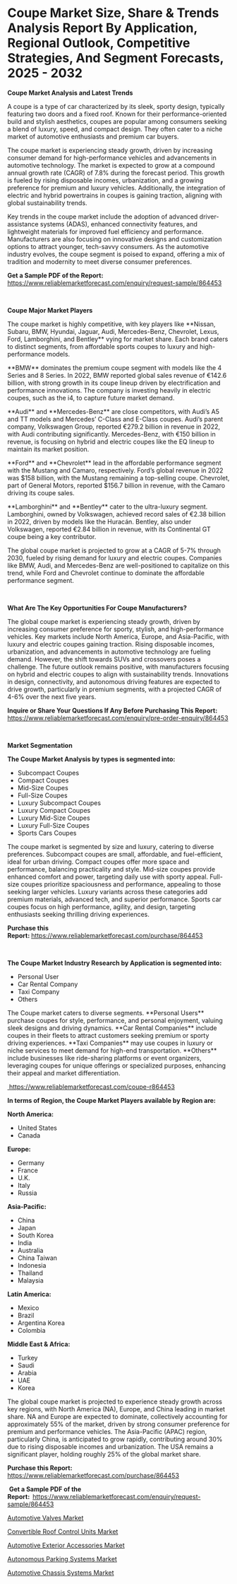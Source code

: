 <p><h1>Coupe Market Size, Share & Trends Analysis Report By Application, Regional Outlook, Competitive Strategies, And Segment Forecasts, 2025 - 2032</h1></p><p><strong>Coupe Market Analysis and Latest Trends</strong></p>
<p><p>A coupe is a type of car characterized by its sleek, sporty design, typically featuring two doors and a fixed roof. Known for their performance-oriented build and stylish aesthetics, coupes are popular among consumers seeking a blend of luxury, speed, and compact design. They often cater to a niche market of automotive enthusiasts and premium car buyers.</p><p>The coupe market is experiencing steady growth, driven by increasing consumer demand for high-performance vehicles and advancements in automotive technology. The market is expected to grow at a compound annual growth rate (CAGR) of 7.8% during the forecast period. This growth is fueled by rising disposable incomes, urbanization, and a growing preference for premium and luxury vehicles. Additionally, the integration of electric and hybrid powertrains in coupes is gaining traction, aligning with global sustainability trends.</p><p>Key trends in the coupe market include the adoption of advanced driver-assistance systems (ADAS), enhanced connectivity features, and lightweight materials for improved fuel efficiency and performance. Manufacturers are also focusing on innovative designs and customization options to attract younger, tech-savvy consumers. As the automotive industry evolves, the coupe segment is poised to expand, offering a mix of tradition and modernity to meet diverse consumer preferences.</p></p>
<p><strong>Get a Sample PDF of the Report:&nbsp;</strong> <a href="https://www.reliablemarketforecast.com/enquiry/request-sample/864453?utm_campaign=1141&utm_medium=2&utm_source=Github&utm_content=ia&utm_term=22012025&utm_id=coupe">https://www.reliablemarketforecast.com/enquiry/request-sample/864453</a></p>
<p>&nbsp;</p>
<p><strong>Coupe Major Market Players</strong></p>
<p><p>The coupe market is highly competitive, with key players like **Nissan, Subaru, BMW, Hyundai, Jaguar, Audi, Mercedes-Benz, Chevrolet, Lexus, Ford, Lamborghini, and Bentley** vying for market share. Each brand caters to distinct segments, from affordable sports coupes to luxury and high-performance models.</p><p>**BMW** dominates the premium coupe segment with models like the 4 Series and 8 Series. In 2022, BMW reported global sales revenue of €142.6 billion, with strong growth in its coupe lineup driven by electrification and performance innovations. The company is investing heavily in electric coupes, such as the i4, to capture future market demand.</p><p>**Audi** and **Mercedes-Benz** are close competitors, with Audi’s A5 and TT models and Mercedes’ C-Class and E-Class coupes. Audi’s parent company, Volkswagen Group, reported €279.2 billion in revenue in 2022, with Audi contributing significantly. Mercedes-Benz, with €150 billion in revenue, is focusing on hybrid and electric coupes like the EQ lineup to maintain its market position.</p><p>**Ford** and **Chevrolet** lead in the affordable performance segment with the Mustang and Camaro, respectively. Ford’s global revenue in 2022 was $158 billion, with the Mustang remaining a top-selling coupe. Chevrolet, part of General Motors, reported $156.7 billion in revenue, with the Camaro driving its coupe sales.</p><p>**Lamborghini** and **Bentley** cater to the ultra-luxury segment. Lamborghini, owned by Volkswagen, achieved record sales of €2.38 billion in 2022, driven by models like the Huracán. Bentley, also under Volkswagen, reported €2.84 billion in revenue, with its Continental GT coupe being a key contributor.</p><p>The global coupe market is projected to grow at a CAGR of 5-7% through 2030, fueled by rising demand for luxury and electric coupes. Companies like BMW, Audi, and Mercedes-Benz are well-positioned to capitalize on this trend, while Ford and Chevrolet continue to dominate the affordable performance segment.</p></p>
<p>&nbsp;</p>
<p><strong>What Are The Key Opportunities For Coupe Manufacturers?</strong></p>
<p><p>The global coupe market is experiencing steady growth, driven by increasing consumer preference for sporty, stylish, and high-performance vehicles. Key markets include North America, Europe, and Asia-Pacific, with luxury and electric coupes gaining traction. Rising disposable incomes, urbanization, and advancements in automotive technology are fueling demand. However, the shift towards SUVs and crossovers poses a challenge. The future outlook remains positive, with manufacturers focusing on hybrid and electric coupes to align with sustainability trends. Innovations in design, connectivity, and autonomous driving features are expected to drive growth, particularly in premium segments, with a projected CAGR of 4-6% over the next five years.</p></p>
<p><strong>Inquire or Share Your Questions If Any Before Purchasing This Report:</strong> <a href="https://www.reliablemarketforecast.com/enquiry/pre-order-enquiry/864453?utm_campaign=1141&utm_medium=2&utm_source=Github&utm_content=ia&utm_term=22012025&utm_id=coupe">https://www.reliablemarketforecast.com/enquiry/pre-order-enquiry/864453</a></p>
<p>&nbsp;</p>
<p><strong>Market Segmentation</strong></p>
<p><strong>The Coupe Market Analysis by types is segmented into:</strong></p>
<p><ul><li>Subcompact Coupes</li><li>Compact Coupes</li><li>Mid-Size Coupes</li><li>Full-Size Coupes</li><li>Luxury Subcompact Coupes</li><li>Luxury Compact Coupes</li><li>Luxury Mid-Size Coupes</li><li>Luxury Full-Size Coupes</li><li>Sports Cars Coupes</li></ul></p>
<p><p>The coupe market is segmented by size and luxury, catering to diverse preferences. Subcompact coupes are small, affordable, and fuel-efficient, ideal for urban driving. Compact coupes offer more space and performance, balancing practicality and style. Mid-size coupes provide enhanced comfort and power, targeting daily use with sporty appeal. Full-size coupes prioritize spaciousness and performance, appealing to those seeking larger vehicles. Luxury variants across these categories add premium materials, advanced tech, and superior performance. Sports car coupes focus on high performance, agility, and design, targeting enthusiasts seeking thrilling driving experiences.</p></p>
<p><strong>Purchase this Report:&nbsp;</strong><a href="https://www.reliablemarketforecast.com/purchase/864453?utm_campaign=1141&utm_medium=2&utm_source=Github&utm_content=ia&utm_term=22012025&utm_id=coupe">https://www.reliablemarketforecast.com/purchase/864453</a></p>
<p>&nbsp;</p>
<p><strong>The Coupe Market Industry Research by Application is segmented into:</strong></p>
<p><ul><li>Personal User</li><li>Car Rental Company</li><li>Taxi Company</li><li>Others</li></ul></p>
<p><p>The Coupe market caters to diverse segments. **Personal Users** purchase coupes for style, performance, and personal enjoyment, valuing sleek designs and driving dynamics. **Car Rental Companies** include coupes in their fleets to attract customers seeking premium or sporty driving experiences. **Taxi Companies** may use coupes in luxury or niche services to meet demand for high-end transportation. **Others** include businesses like ride-sharing platforms or event organizers, leveraging coupes for unique offerings or specialized purposes, enhancing their appeal and market differentiation.</p></p>
<p><a href="https://www.reliablemarketforecast.com/coupe-r864453?utm_campaign=1141&utm_medium=2&utm_source=Github&utm_content=ia&utm_term=22012025&utm_id=coupe">&nbsp;https://www.reliablemarketforecast.com/coupe-r864453</a></p>
<p><strong>In terms of Region, the Coupe Market Players available by Region are:</strong></p>
<p>
    <p> <strong> North America: </strong>
        <ul>
            <li>United States</li>
            <li>Canada</li>
        </ul>
        </p> 
    <p> <strong> Europe: </strong>
        <ul>
            <li>Germany</li>
            <li>France</li>
            <li>U.K.</li>
            <li>Italy</li>
            <li>Russia</li>
        </ul>
        </p> 
    <p> <strong> Asia-Pacific: </strong>
        <ul>
            <li>China</li>
            <li>Japan</li>
            <li>South Korea</li>
            <li>India</li>
            <li>Australia</li>
            <li>China Taiwan</li>
            <li>Indonesia</li>
            <li>Thailand</li>
            <li>Malaysia</li>
        </ul>
        </p> 
    <p> <strong> Latin America: </strong>
        <ul>
            <li>Mexico</li>
            <li>Brazil</li>
            <li>Argentina Korea</li>
            <li>Colombia</li>
        </ul>
        </p> 
    <p> <strong> Middle East & Africa: </strong>
        <ul>
            <li>Turkey</li>
            <li>Saudi</li>
            <li>Arabia</li>
            <li>UAE</li>
            <li>Korea</li>
        </ul>
    </p>
    </p>
<p><p>The global coupe market is projected to experience steady growth across key regions, with North America (NA), Europe, and China leading in market share. NA and Europe are expected to dominate, collectively accounting for approximately 55% of the market, driven by strong consumer preference for premium and performance vehicles. The Asia-Pacific (APAC) region, particularly China, is anticipated to grow rapidly, contributing around 30% due to rising disposable incomes and urbanization. The USA remains a significant player, holding roughly 25% of the global market share.</p></p>
<p><strong>Purchase this Report: </strong><a href="https://www.reliablemarketforecast.com/purchase/864453?utm_campaign=1141&utm_medium=2&utm_source=Github&utm_content=ia&utm_term=22012025&utm_id=coupe">https://www.reliablemarketforecast.com/purchase/864453</a></p>
<p>&nbsp;<strong>Get a Sample PDF of the Report:&nbsp;&nbsp;</strong><a href="https://www.reliablemarketforecast.com/enquiry/request-sample/864453?utm_campaign=1141&utm_medium=2&utm_source=Github&utm_content=ia&utm_term=22012025&utm_id=coupe">https://www.reliablemarketforecast.com/enquiry/request-sample/864453</a></p>
<p><strong></strong></p>
<p><p><a href="https://www.linkedin.com/pulse/study-extensively-examines-automotive-valvesmarket-size-terms-yssre?utm_campaign=1141&utm_medium=2&utm_source=Github&utm_content=ia&utm_term=22012025&utm_id=coupe">Automotive Valves Market</a></p><p><a href="https://www.linkedin.com/pulse/future-growth-convertible-roof-control-units-market-projected-xlmsc?utm_campaign=1141&utm_medium=2&utm_source=Github&utm_content=ia&utm_term=22012025&utm_id=coupe">Convertible Roof Control Units Market</a></p><p><a href="https://github.com/boisetwa16/Market-Research-Report-List-1/blob/main/automotive-exterior-accessories-market.md?utm_campaign=1141&utm_medium=2&utm_source=Github&utm_content=ia&utm_term=22012025&utm_id=coupe">Automotive Exterior Accessories Market</a></p><p><a href="https://www.linkedin.com/pulse/global-autonomous-parking-systems-market-set-grow-despite-430wc?utm_campaign=1141&utm_medium=2&utm_source=Github&utm_content=ia&utm_term=22012025&utm_id=coupe">Autonomous Parking Systems Market</a></p><p><a href="https://www.linkedin.com/pulse/overview-automotive-chassis-systems-market-2025-2032-growth-gmukf?utm_campaign=1141&utm_medium=2&utm_source=Github&utm_content=ia&utm_term=22012025&utm_id=coupe">Automotive Chassis Systems Market</a></p></p>